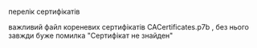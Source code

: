 перелік сертифікатів

важливий файл кореневих сертифікатів CACertificates.p7b , без нього завжди буже помилка "Сертифікат не знайден"
